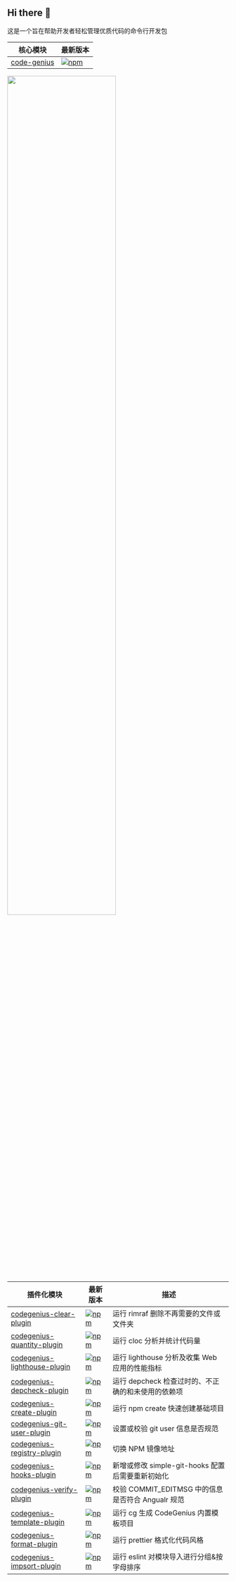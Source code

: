 ## Hi there 👋

这是一个旨在帮助开发者轻松管理优质代码的命令行开发包

| 核心模块 | 最新版本 |
|---|---|
| [code-genius](https://github.com/FE-CodeGenius/CodeGenius) | [![npm](https://img.shields.io/npm/v/code-genius.svg)](https://www.npmjs.com/package/code-genius) |

<img width="70%" src="https://picgo-2022.oss-cn-beijing.aliyuncs.com/202310101633260.png">

| 插件化模块 | 最新版本 | 描述 |
|---|---|---|
| [codegenius-clear-plugin](https://github.com/FE-CodeGenius/codegenius-clear-plugin) | [![npm](https://img.shields.io/npm/v/%40codegenius%2Fclear-plugin.svg)](https://www.npmjs.com/package/@codegenius/clear-plugin) | 运行 rimraf 删除不再需要的文件或文件夹 |
| [codegenius-quantity-plugin](https://github.com/FE-CodeGenius/codegenius-quantity-plugin) | [![npm](https://img.shields.io/npm/v/%40codegenius%2Fquantity-plugin.svg)](https://www.npmjs.com/package/@codegenius/quantity-plugin) | 运行 cloc 分析并统计代码量 |
| [codegenius-lighthouse-plugin](https://github.com/FE-CodeGenius/codegenius-lighthouse-plugin) | [![npm](https://img.shields.io/npm/v/%40codegenius%2Flighthouse-plugin.svg)](https://www.npmjs.com/package/@codegenius/lighthouse-plugin) | 运行 lighthouse 分析及收集 Web 应用的性能指标 |
| [codegenius-depcheck-plugin](https://github.com/FE-CodeGenius/codegenius-depcheck-plugin) | [![npm](https://img.shields.io/npm/v/%40codegenius%2Fdepcheck-plugin.svg)](https://www.npmjs.com/package/@codegenius/depcheck-plugin) | 运行 depcheck 检查过时的、不正确的和未使用的依赖项 |
| [codegenius-create-plugin](https://github.com/FE-CodeGenius/codegenius-create-plugin) | [![npm](https://img.shields.io/npm/v/%40codegenius%2Fcreate-plugin.svg)](https://www.npmjs.com/package/@codegenius/create-plugin) | 运行 npm create 快速创建基础项目 |
| [codegenius-git-user-plugin](https://github.com/FE-CodeGenius/codegenius-git-user-plugin) | [![npm](https://img.shields.io/npm/v/%40codegenius%2Fgit-user-plugin.svg)](https://www.npmjs.com/package/@codegenius/git-user-plugin) | 设置或校验 git user 信息是否规范 |
| [codegenius-registry-plugin](https://github.com/FE-CodeGenius/codegenius-registry-plugin) | [![npm](https://img.shields.io/npm/v/%40codegenius%2Fregistry-plugin.svg)](https://www.npmjs.com/package/@codegenius/registry-plugin) | 切换 NPM 镜像地址 |
| [codegenius-hooks-plugin](https://github.com/FE-CodeGenius/codegenius-hooks-plugin) | [![npm](https://img.shields.io/npm/v/%40codegenius%2Fhooks-plugin.svg)](https://www.npmjs.com/package/@codegenius/hooks-plugin) | 新增或修改 simple-git-hooks 配置后需要重新初始化 |
| [codegenius-verify-plugin](https://github.com/FE-CodeGenius/codegenius-verify-plugin) | [![npm](https://img.shields.io/npm/v/%40codegenius%2Fverify-plugin.svg)](https://www.npmjs.com/package/@codegenius/verify-plugin) | 校验 COMMIT_EDITMSG 中的信息是否符合 Angualr 规范 |
| [codegenius-template-plugin](https://github.com/FE-CodeGenius/codegenius-template-plugin) | [![npm](https://img.shields.io/npm/v/%40codegenius%2Ftemplate-plugin.svg)](https://www.npmjs.com/package/@codegenius/template-plugin) | 运行 cg 生成 CodeGenius 内置模板项目 |
| [codegenius-format-plugin](https://github.com/FE-CodeGenius/codegenius-format-plugin) | [![npm](https://img.shields.io/npm/v/%40codegenius%2Fformat-plugin.svg)](https://www.npmjs.com/package/@codegenius/format-plugin) | 运行 prettier 格式化代码风格 |
| [codegenius-impsort-plugin](https://github.com/FE-CodeGenius/codegenius-impsort-plugin) | [![npm](https://img.shields.io/npm/v/%40codegenius%2Fimpsort-plugin.svg)](https://www.npmjs.com/package/@codegenius/impsort-plugin) | 运行 eslint 对模块导入进行分组&按字母排序 |

